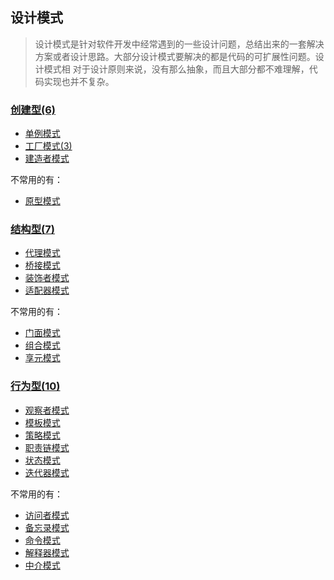 ## 设计模式

> 设计模式是针对软件开发中经常遇到的一些设计问题，总结出来的一套解决方案或者设计思路。大部分设计模式要解决的都是代码的可扩展性问题。设计模式相
> 对于设计原则来说，没有那么抽象，而且大部分都不难理解，代码实现也并不复杂。

### [创建型(6)](_1_creation)

- [单例模式](_1_creation%2F_1_singleton)
- [工厂模式(3)](_1_creation%2F_2_factory)
- [建造者模式](_1_creation%2F_3_builder)

不常用的有：

- [原型模式](_1_creation%2F_4_prototype)

### [结构型(7)](_2_structural)

- [代理模式](_2_structural%2F_1_proxy)
- [桥接模式](_2_structural%2F_2_Bridge)
- [装饰者模式](_2_structural%2F_3_decorator)
- [适配器模式](_2_structural%2F_4_adapter)

不常用的有：

- [门面模式](_2_structural%2F_5_facade)
- [组合模式](_2_structural%2F_6_composite)
- [享元模式](_2_structural%2F_7_flyweight)

### [行为型(10)](_3_behavior)

- [观察者模式](_3_behavior%2F_1_observer)
- [模板模式](_3_behavior%2F_2_template)
- [策略模式](_3_behavior%2F_3_strategy)
- [职责链模式](_3_behavior%2F_4_responsibility)
- [状态模式](_3_behavior%2F_5_state)
- [迭代器模式](_3_behavior%2F_6_iterator)

不常用的有：

- [访问者模式](_3_behavior%2F_7_visitor)
- [备忘录模式](_3_behavior%2F_8_memento)
- [命令模式](_3_behavior%2F_9_command)
- [解释器模式](_3_behavior%2F_10_interpreter)
- [中介模式](_3_behavior%2F_11_mediator)

